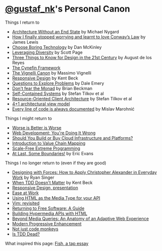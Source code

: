 [@gustaf_nk](http://twitter.com/gustaf_nk)'s Personal Canon
==============
Things I return to

* [Architecture Without an End State](https://vimeo.com/41763228) by Michael Nygard
* [How I finally stopped worrying and learnt to love Conway’s Law](https://www.youtube.com/watch?v=l1tyfb5we7I) by James Lewis
* [Choose Boring Technology](http://mcfunley.com/choose-boring-technology) by Dan McKinley
* [Leveraging Diversity](https://youtu.be/lt9UeknKwZw?t=4m49s) by Scott Page
* [Three Things to Know for Design in the 21st Century](http://www.youtube.com/watch?v=eGkvUl79C6g) by August de los Reyes
* [The Cynefin Framework](https://en.wikipedia.org/wiki/Cynefin_Framework)
* [The Vignelli Canon](http://www.vignelli.com/canon.pdf) by Massimo Vignelli
* [Responsive Design](http://pragprog.com/magazines/2009-09/responsive-design) by Kent Beck
* [Questions to Explore Problems](http://dhemery.com/pdf/questions_to_explore_problems.pdf) by Dale Emery
* [Don't fear the Monad](https://www.youtube.com/watch?v=ZhuHCtR3xq8) by Brian Beckman
* [Self-Contained Systems](http://scs-architecture.org/) by Stefan Tilkov et al
* [Resource-Oriented Client Architecture](http://roca-style.org/) by Stefan Tilkov et al
* [4+1 architectural view model](https://en.wikipedia.org/wiki/4%2B1_architectural_view_model)
* [Every line of code is always documented](https://mislav.net/2014/02/hidden-documentation/) by Mislav Marohnić

Things I might return to

* [Worse is Better is Worse](http://dreamsongs.com/Files/worse-is-worse.pdf)
* [Web Development: You're Doing It Wrong](http://www.infoq.com/presentations/web-development-techniques)
* [Should You Build or Buy Cloud Infrastructure and Platforms?](https://www.youtube.com/watch?v=lC8YptCRZck)
* [Introduction to Value Chain Mapping](https://youtu.be/NnFeIt-uaEc?t=4m33s)
* [Scale-Free Extreme Programming](http://www.eecs.yorku.ca/course_archive/2003-04/W/6442/misc/Kent%20Beck%20scale%20free.pdf)
* [At Last, Some Boundaries!](https://www.youtube.com/watch?v=yPvef9R3k-M) by Eric Evans

Things I no longer return to (even if they are good)

* [Designing with Forces: How to Apply Christopher Alexander in Everyday Work](https://vimeo.com/10875362) by Ryan Singer
* [When TDD Doesn't Matter](https://www.facebook.com/notes/kent-beck/when-tdd-doesnt-matter/797644973601702) by Kent Beck
* [Responsive Design, presentation](http://www.infoq.com/presentations/responsive-design)
* [Ease at Work](https://www.youtube.com/playlist?list=PLE9763518A2765373)
* [Using HTML as the Media Type for your API](http://codeartisan.blogspot.se/2012/07/using-html-as-media-type-for-your-api.html)
* [Vim: revisited](http://mislav.uniqpath.com/2011/12/vim-revisited/)
* [Returning to Free Software: A Guide](http://words.steveklabnik.com/returning-to-free-software-a-guide)
* [Building Hypermedia APIs with HTML](http://www.infoq.com/presentations/web-api-html)
* [Beyond Media Queries: An Anatomy of an Adaptive Web Experience](https://vimeo.com/55076713)
* [Modern Progressive Enhancement](https://vimeo.com/144768071)
* [Not just code monkeys](https://www.youtube.com/watch?v=4E3xfR6IBII)
* [Is TDD Dead?](https://www.youtube.com/playlist?list=PLJb2p0qX8R_qSRhs14CiwKuDuzERXSU8m)

What inspired this page: [Fish, a tap essay](http://www.robinsloan.com/fish/)
